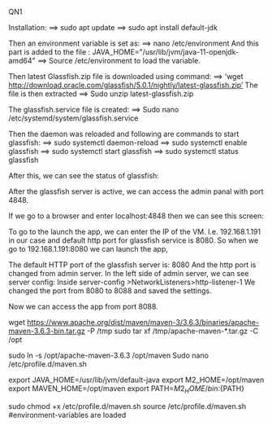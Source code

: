 QN1

Installation:
==> sudo apt update
==> sudo apt install default-jdk

Then an environment variable is set as:
==> nano /etc/environment
And this part is added to the file :
JAVA_HOME="/usr/lib/jvm/java-11-openjdk-amd64"
==> Source /etc/environment to load the variable.

Then latest Glassfish.zip file is downloaded using command:
==> ‘wget http://download.oracle.com/glassfish/5.0.1/nightly/latest-glassfish.zip’
The file is then extracted
==> Sudo unzip latest-glassfish.zip

The glassfish.service file is created:
==> Sudo nano /etc/systemd/system/glassfish.service

Then the daemon was reloaded and following are commands to start glassfish:
==> sudo systemctl daemon-reload
==> sudo systemctl enable glassfish
==> sudo systemctl start glassfish
==> sudo systemctl status glassfish

After this, we can see the status of glassfish:


After the glassfish server is active, we can access the admin panal with port 4848.

If we go to a browser and enter localhost:4848 then we can see this screen:

To go to the launch the app, we can enter the IP of the VM.
I.e. 192.168.1.191 in our case and default http port for glassfish service is 8080.
So when we go to 192.168.1.191:8080 we can launch the app,


The default HTTP port of the glassfish server is: 8080
And the http port is changed from admin server.
In the left side of admin server, we can see server config:
Inside server-config >NetworkListeners>http-listener-1
We changed the port from 8080 to 8088 and saved the settings.


Now we can access the app from port 8088.










wget https://www.apache.org/dist/maven/maven-3/3.6.3/binaries/apache-maven-3.6.3-bin.tar.gz -P /tmp
sudo tar xf /tmp/apache-maven-*.tar.gz -C /opt

sudo ln -s /opt/apache-maven-3.6.3 /opt/maven
Sudo nano /etc/profile.d/maven.sh

export JAVA_HOME=/usr/lib/jvm/default-java
export M2_HOME=/opt/maven
export MAVEN_HOME=/opt/maven
export PATH=${M2_HOME}/bin:${PATH}


sudo chmod +x /etc/profile.d/maven.sh
source /etc/profile.d/maven.sh #environment-variables are loaded



